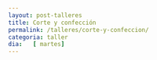```yaml
---
layout: post-talleres
title: Corte y confección
permalink: /talleres/corte-y-confeccion/
categoria: taller
dia:   [ martes]
---
```

